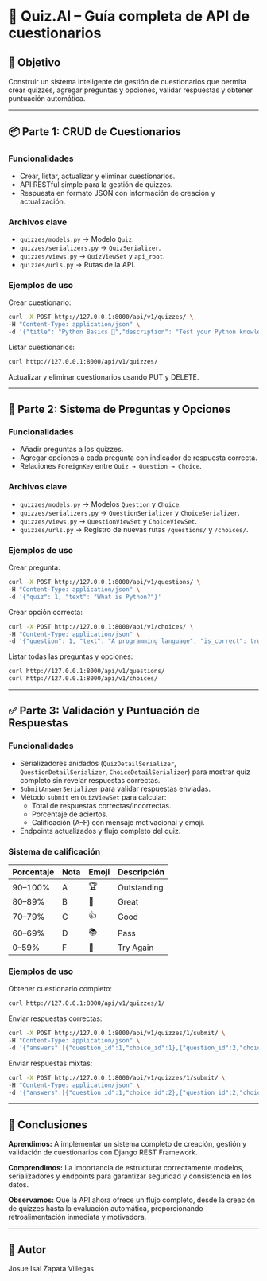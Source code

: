 # 🧠 Quiz.AI – Guía completa de API de cuestionarios

## 🎯 Objetivo
Construir un sistema inteligente de gestión de cuestionarios que permita crear quizzes, agregar preguntas y opciones, validar respuestas y obtener puntuación automática.

---

## 📦 Parte 1: CRUD de Cuestionarios

### Funcionalidades
- Crear, listar, actualizar y eliminar cuestionarios.
- API RESTful simple para la gestión de quizzes.
- Respuesta en formato JSON con información de creación y actualización.

### Archivos clave
- `quizzes/models.py` → Modelo `Quiz`.
- `quizzes/serializers.py` → `QuizSerializer`.
- `quizzes/views.py` → `QuizViewSet` y `api_root`.
- `quizzes/urls.py` → Rutas de la API.

### Ejemplos de uso

Crear cuestionario:
```bash
curl -X POST http://127.0.0.1:8000/api/v1/quizzes/ \
-H "Content-Type: application/json" \
-d '{"title": "Python Basics 🐍","description": "Test your Python knowledge"}'
```

Listar cuestionarios:
```bash
curl http://127.0.0.1:8000/api/v1/quizzes/
```

Actualizar y eliminar cuestionarios usando PUT y DELETE.

---

## 🔗 Parte 2: Sistema de Preguntas y Opciones

### Funcionalidades
- Añadir preguntas a los quizzes.
- Agregar opciones a cada pregunta con indicador de respuesta correcta.
- Relaciones `ForeignKey` entre `Quiz → Question → Choice`.

### Archivos clave
- `quizzes/models.py` → Modelos `Question` y `Choice`.
- `quizzes/serializers.py` → `QuestionSerializer` y `ChoiceSerializer`.
- `quizzes/views.py` → `QuestionViewSet` y `ChoiceViewSet`.
- `quizzes/urls.py` → Registro de nuevas rutas `/questions/` y `/choices/`.

### Ejemplos de uso

Crear pregunta:
```bash
curl -X POST http://127.0.0.1:8000/api/v1/questions/ \
-H "Content-Type: application/json" \
-d '{"quiz": 1, "text": "What is Python?"}'
```

Crear opción correcta:
```bash
curl -X POST http://127.0.0.1:8000/api/v1/choices/ \
-H "Content-Type: application/json" \
-d '{"question": 1, "text": "A programming language", "is_correct": true}'
```

Listar todas las preguntas y opciones:
```bash
curl http://127.0.0.1:8000/api/v1/questions/
curl http://127.0.0.1:8000/api/v1/choices/
```

---

## ✅ Parte 3: Validación y Puntuación de Respuestas

### Funcionalidades
- Serializadores anidados (`QuizDetailSerializer`, `QuestionDetailSerializer`, `ChoiceDetailSerializer`) para mostrar quiz completo sin revelar respuestas correctas.
- `SubmitAnswerSerializer` para validar respuestas enviadas.
- Método `submit` en `QuizViewSet` para calcular:
  - Total de respuestas correctas/incorrectas.
  - Porcentaje de aciertos.
  - Calificación (A–F) con mensaje motivacional y emoji.
- Endpoints actualizados y flujo completo del quiz.

### Sistema de calificación

| Porcentaje | Nota | Emoji | Descripción |
|------------|------|-------|-------------|
| 90–100%    | A    | 🏆    | Outstanding |
| 80–89%     | B    | 🎉    | Great       |
| 70–79%     | C    | 👍    | Good        |
| 60–69%     | D    | 📚    | Pass        |
| 0–59%      | F    | 💪    | Try Again   |

### Ejemplos de uso

Obtener cuestionario completo:
```bash
curl http://127.0.0.1:8000/api/v1/quizzes/1/
```

Enviar respuestas correctas:
```bash
curl -X POST http://127.0.0.1:8000/api/v1/quizzes/1/submit/ \
-H "Content-Type: application/json" \
-d '{"answers":[{"question_id":1,"choice_id":1},{"question_id":2,"choice_id":3}]}'
```

Enviar respuestas mixtas:
```bash
curl -X POST http://127.0.0.1:8000/api/v1/quizzes/1/submit/ \
-H "Content-Type: application/json" \
-d '{"answers":[{"question_id":1,"choice_id":2},{"question_id":2,"choice_id":3}]}'
```

---

## 🧩 Conclusiones

**Aprendimos:**
A implementar un sistema completo de creación, gestión y validación de cuestionarios con Django REST Framework.

**Comprendimos:**
La importancia de estructurar correctamente modelos, serializadores y endpoints para garantizar seguridad y consistencia en los datos.

**Observamos:**
Que la API ahora ofrece un flujo completo, desde la creación de quizzes hasta la evaluación automática, proporcionando retroalimentación inmediata y motivadora.

---

## 📝 Autor

Josue Isai Zapata Villegas
